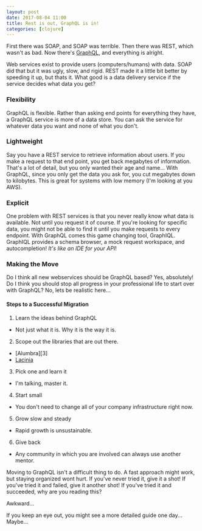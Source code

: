 ```yaml
---
layout: post
date: 2017-08-04 11:00
title: Rest is out, GraphQL is in!
categories: [clojure]
---
```


First there was SOAP, and SOAP was terrible.
Then there was REST, which wasn't as bad.
Now there's [GraphQL][1], and everything is alright.

Web services exist to provide users (computers/humans) with data.
SOAP did that but it was ugly, slow, and rigid.
REST made it a little bit better by speeding it up, but thats it.
What good is a data delivery service if the service decides what data you get?

### Flexibility

GraphQL is flexible.
Rather than asking end points for everything they have, a GraphQL service is more of a data store.
You can ask the service for whatever data you want and none of what you don't.

### Lightweight

Say you have a REST service to retrieve information about users.
If you make a request to that end point, you get back megabytes of information.
That's a lot of detail, but you only wanted their age and name...
With GraphQL, since you only get the data you ask for, you cut megabytes down to kilobytes.
This is great for systems with low memory (I'm looking at you AWS).

### Explicit

One problem with REST services is that you never really know what data is available.
Not until you request it of course.
If you're looking for specific data, 
you might not be able to find it until you make requests to every endpoint.
With GraphQL comes this game changing tool, GraphIQL.
GraphIQL provides a schema browser, a mock request workspace, and autocompletion!
_It's like an IDE for your API_!

### Making the Move

Do I think all new webservices should be GraphQL based?
Yes, absolutely!
Do I think you should stop all progress in your professional life to start over with GraphQL?
No, lets be realistic here...

#### Steps to a Successful Migration

1. Learn the ideas behind GraphQL
  - Not just what it is. Why it is the way it is.
2. Scope out the libraries that are out there.
  - [Alumbra][3]
  - [Lacinia][2]
3. Pick one and learn it
  - I'm talking, master it.
4. Start small
  - You don't need to change all of your company infrastructure right now.
5. Grow slow and steady
  - Rapid growth is unsustainable.
6. Give back
  - Any community in which you are involved can always use another mentor.

Moving to GraphQL isn't a difficult thing to do.
A fast approach might work, but staying organized wont hurt.
If you've never tried it, give it a shot!
If you've tried it and failed, give it another shot!
If you've tried it and succeeded, why are you reading this?

Awkward...

If you keep an eye out, you might see a more detailed guide one day...
Maybe...


[1]: http://www.graphql.com/
[2]: https://github.com/walmartlabs/lacinia
